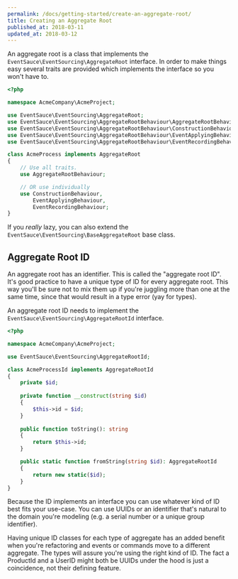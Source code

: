```yaml
---
permalink: /docs/getting-started/create-an-aggregate-root/
title: Creating an Aggregate Root
published_at: 2018-03-11
updated_at: 2018-03-12
---
```


An aggregate root is a class that implements the `EventSauce\EventSourcing\AggregateRoot` 
interface. In order to make things easy several traits are provided
which implements the interface so you won't have to.

```php
<?php

namespace AcmeCompany\AcmeProject;

use EventSauce\EventSourcing\AggregateRoot;
use EventSauce\EventSourcing\AggregateRootBehaviour\AggregateRootBehaviour;
use EventSauce\EventSourcing\AggregateRootBehaviour\ConstructionBehaviour;
use EventSauce\EventSourcing\AggregateRootBehaviour\EventApplyingBehaviour;
use EventSauce\EventSourcing\AggregateRootBehaviour\EventRecordingBehaviour;

class AcmeProcess implements AggregateRoot
{
    // Use all traits.
    use AggregateRootBehaviour;

    // OR use individually
    use ConstructionBehaviour,
        EventApplyingBehaviour,
        EventRecordingBehaviour;
}
```

If you *really* lazy, you can also extend the `EventSauce\EventSourcing\BaseAggregateRoot`
base class.

## Aggregate Root ID

An aggregate root has an identifier. This is called the "aggregate root ID".
It's good practice to have a unique type of ID for every aggregate root. This
way you'll be sure not to mix them up if you're juggling more than one at the same
time, since that would result in a type error (yay for types).

An aggregate root ID needs to implement the `EventSauce\EventSourcing\AggregateRootId`
interface.

```php
<?php

namespace AcmeCompany\AcmeProject;

use EventSauce\EventSourcing\AggregateRootId;

class AcmeProcessId implements AggregateRootId
{
    private $id;
    
    private function __construct(string $id)
    {
        $this->id = $id;
    }
    
    public function toString(): string
    {
        return $this->id;
    }

    public static function fromString(string $id): AggregateRootId
    {
        return new static($id);
    }
}
```

Because the ID implements an interface you can use whatever kind of ID
best fits your use-case. You can use UUIDs or an identifier that's
natural to the domain you're modeling (e.g. a serial number or a unique
group identifier).

Having unique ID classes for each type of aggregate has an added benefit
when you're refactoring and events or commands move to a different aggregate. The 
types will assure you're using the right kind of ID. The fact a ProductId
and a UserID might both be UUIDs under the hood is just a coincidence,
not their defining feature.
